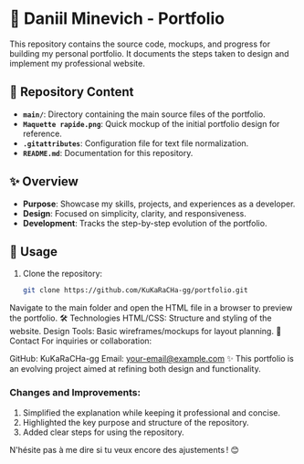 # 🌟 Daniil Minevich - Portfolio

This repository contains the source code, mockups, and progress for building my personal portfolio. It documents the steps taken to design and implement my professional website.

## 📂 Repository Content

- **`main/`**: Directory containing the main source files of the portfolio.
- **`Maquette rapide.png`**: Quick mockup of the initial portfolio design for reference.
- **`.gitattributes`**: Configuration file for text file normalization.
- **`README.md`**: Documentation for this repository.

## ✨ Overview

- **Purpose**: Showcase my skills, projects, and experiences as a developer.
- **Design**: Focused on simplicity, clarity, and responsiveness.
- **Development**: Tracks the step-by-step evolution of the portfolio.

## 🚀 Usage

1. Clone the repository:
   ```bash
   git clone https://github.com/KuKaRaCHa-gg/portfolio.git
Navigate to the main folder and open the HTML file in a browser to preview the portfolio.
🛠️ Technologies
HTML/CSS: Structure and styling of the website.
Design Tools: Basic wireframes/mockups for layout planning.
📧 Contact
For inquiries or collaboration:

GitHub: KuKaRaCHa-gg
Email: your-email@example.com
✨ This portfolio is an evolving project aimed at refining both design and functionality.


### Changes and Improvements:
1. Simplified the explanation while keeping it professional and concise.
2. Highlighted the key purpose and structure of the repository.
3. Added clear steps for using the repository.

N'hésite pas à me dire si tu veux encore des ajustements ! 😊
